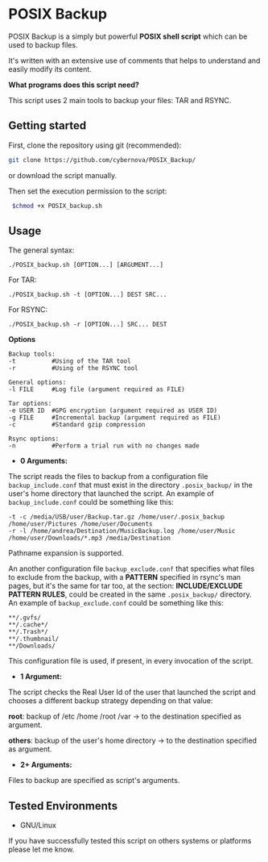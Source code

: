 # POSIX Backup

POSIX Backup is a simply but powerful **POSIX shell script** which can be used to backup files.

It's written with an extensive use of comments that helps to understand and easily modify its content.

**What programs does this script need?**

This script uses 2 main tools to backup your files: TAR and RSYNC.

## Getting started

First, clone the repository using git (recommended):

```bash
git clone https://github.com/cybernova/POSIX_Backup/
```

or download the script manually.

Then set the execution permission to the script:

```bash
 $chmod +x POSIX_backup.sh
```

## Usage

The general syntax:

```
./POSIX_backup.sh [OPTION...] [ARGUMENT...]
```
For TAR: 

```
./POSIX_backup.sh -t [OPTION...] DEST SRC...
```

For RSYNC:

```
./POSIX_backup.sh -r [OPTION...] SRC... DEST
```

**Options**

```
Backup tools:
-t          #Using of the TAR tool
-r          #Using of the RSYNC tool

General options:
-l FILE     #Log file (argument required as FILE)		

Tar options:
-e USER ID  #GPG encryption (argument required as USER ID)	
-g FILE     #Incremental backup (argument required as FILE)
-c 	        #Standard gzip compression

Rsync options:
-n          #Perform a trial run with no changes made
```
    
* **0 Arguments:**

The script reads the files to backup from a configuration file `backup_include.conf` that must exist in the directory `.posix_backup/` in the user's home directory that launched the script.
An example of `backup_include.conf` could be something like this:

```
-t -c /media/USB/user/Backup.tar.gz /home/user/.posix_backup /home/user/Pictures /home/user/Documents
-r -l /home/andrea/Destination/MusicBackup.log /home/user/Music /home/user/Downloads/*.mp3 /media/Destination
```
Pathname expansion is supported.

An another configuration file `backup_exclude.conf` that specifies what files to exclude from the backup, with a **PATTERN** specified in rsync's man pages, but it's the same for tar too, at the section: **INCLUDE/EXCLUDE PATTERN RULES**, could be created in the same `.posix_backup/` directory.
An example of `backup_exclude.conf` could be something like this:
 
 ```
**/.gvfs/
**/.cache*/
**/.Trash*/
**/.thumbnail/
**/Downloads/
```
This configuration file is used, if present, in every invocation of the script.

* **1 Argument:**

The script checks the Real User Id of the user that launched the script and chooses a different backup strategy depending on that value:

  **root**: backup of /etc /home /root /var -> to the destination specified as argument.

  **others**: backup of the user's  home directory -> to the destination specified as argument.

* **2+ Arguments:**

Files to backup are specified as script's arguments.

## Tested Environments

* GNU/Linux

If you have successfully tested this script on others systems or platforms please let me know.
